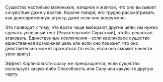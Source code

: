 Существо настолько маленькое, изящное и жалкое, что оно вызывает сочувствие даже у врагов. Короче говоря, его трудно рассматривать как долговременную угрозу, даже если оно вооружено.

Это приводит к тому, что враги чаще выбирают другие цели; им нужно сделать успешный тест [Решительный←Скрытный], чтобы решиться атаковать. Единственные исключения - если карликовое существо единственная возможная цель или если оно покажет, что оно действительно может сражаться (то есть, если оно сможет нанести урон врагу).

Эффект Карликовости сразу же прекращается, если существо использует какую-либо Способность или Силу или какую-то другую черту.